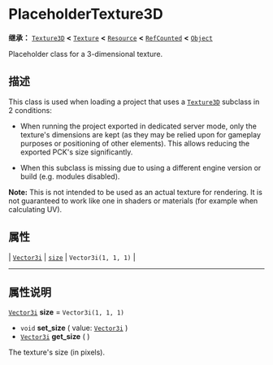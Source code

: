<!-- ⚠ 请勿编辑本文件 ⚠ -->
<!-- 本文档使用脚本从 WeDot 引擎源码仓库生成。 -->
<!-- 生成脚本：https://github.com/WeDot-Engine/WeDot/tree/4.3/doc/tools/make_md.py； -->
<!-- 原文件：https://github.com/WeDot-Engine/WeDot/tree/4.3/doc/classes/PlaceholderTexture3D.xml。 -->

<div id="_class_placeholdertexture3d"></div>

# PlaceholderTexture3D

**继承：** [`Texture3D`](class_texture3d.md) **<** [`Texture`](class_texture.md) **<** [`Resource`](class_resource.md) **<** [`RefCounted`](class_refcounted.md) **<** [`Object`](class_object.md)

Placeholder class for a 3-dimensional texture.

## 描述

This class is used when loading a project that uses a [`Texture3D`](class_texture3d.md) subclass in 2 conditions:

- When running the project exported in dedicated server mode, only the texture's dimensions are kept (as they may be relied upon for gameplay purposes or positioning of other elements). This allows reducing the exported PCK's size significantly.

- When this subclass is missing due to using a different engine version or build (e.g. modules disabled).

 **Note:** This is not intended to be used as an actual texture for rendering. It is not guaranteed to work like one in shaders or materials (for example when calculating UV).

## 属性

| [`Vector3i`](class_vector3i.md) | [`size`](#class_placeholdertexture3d_property_size) | ``Vector3i(1, 1, 1)`` |

<!-- rst-class:: classref-section-separator -->

---

## 属性说明

<div id="_class_placeholdertexture3d_property_size"></div>

[`Vector3i`](class_vector3i.md) **size** = ``Vector3i(1, 1, 1)`` <div id="class_placeholdertexture3d_property_size"></div>

- `void` **set_size** ( value: [`Vector3i`](class_vector3i.md) )
- [`Vector3i`](class_vector3i.md) **get_size** ( )

The texture's size (in pixels).

[^virtual]: 本方法通常需要用户覆盖才能生效。
[^const]: 本方法无副作用，不会修改该实例的任何成员变量。
[^vararg]: 本方法除了能接受在此处描述的参数外，还能够继续接受任意数量的参数。
[^constructor]: 本方法用于构造某个类型。
[^static]: 调用本方法无需实例，可直接使用类名进行调用。
[^operator]: 本方法描述的是使用本类型作为左操作数的有效运算符。
[^bitfield]: 这个值是由下列位标志构成位掩码的整数。
[^void]: 无返回值。
